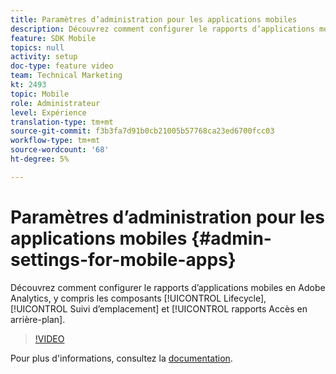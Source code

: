 ```yaml
---
title: Paramètres d’administration pour les applications mobiles
description: Découvrez comment configurer le rapports d’applications mobiles en Adobe Analytics, y compris les composants Lifecycle, le suivi des emplacements et le rapports d’accès en arrière-plan.
feature: SDK Mobile
topics: null
activity: setup
doc-type: feature video
team: Technical Marketing
kt: 2493
topic: Mobile
role: Administrateur
level: Expérience
translation-type: tm+mt
source-git-commit: f3b3fa7d91b0cb21005b57768ca23ed6700fcc03
workflow-type: tm+mt
source-wordcount: '68'
ht-degree: 5%

---
```



# Paramètres d’administration pour les applications mobiles {#admin-settings-for-mobile-apps}

Découvrez comment configurer le rapports d’applications mobiles en Adobe Analytics, y compris les composants [!UICONTROL Lifecycle], [!UICONTROL Suivi d’emplacement] et [!UICONTROL rapports Accès en arrière-plan].

>[!VIDEO](https://video.tv.adobe.com/v/25961/?quality=12)

Pour plus d&#39;informations, consultez la [documentation](https://marketing.adobe.com/resources/help/en_US/mobile/gs.html).

